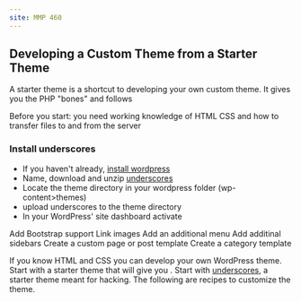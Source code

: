 ```yaml
---
site: MMP 460
---
```


## Developing a Custom Theme from a Starter Theme

A starter theme is a shortcut to developing your own custom theme. It gives you the PHP "bones" and follows 

Before you start: you need working knowledge of HTML CSS and how to transfer files to and from the server

### Install underscores

- If you haven't already, [install wordpress](https://bmcc-mmp.github.io/mmp460/wordpress/install-wp)
- Name, download and unzip [underscores](https://underscores.me/)
- Locate the theme directory in your wordpress folder (wp-content>themes)
- upload underscores to the theme directory
- In your WordPress' site dashboard activate 


Add Bootstrap support
Link images
Add an additional menu
Add additinal sidebars
Create a custom page or post template
Create a category template


If you know HTML and CSS you can develop your own WordPress theme. Start with a starter theme that will give you . Start with [underscores](https://underscores.me/), a starter theme meant for hacking. The following are recipes to customize the theme.


